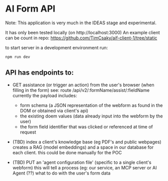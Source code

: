 # AI Form API

Note: This application is very much in the IDEAS stage and experimental.

It has only been tested locally (on http://localhost:3000)
An example client can be count in repo: https://github.com/TimCsaky/aif-client-1/tree/static

to start server in a development environment run:

```bash
npm run dev
```

## API has endpoints to:

* GET assistance (or trigger an action) from the user's browser (when filling in the form)
  see: route /api/v2/:formName/assist/:fieldName 
  currently the payload includes:
  - form schema (a JSON representation of the webform as found in the DOM or obtained via client's api)
  - the existing doem values (data already input into the webform by the user)
  - the form field identifier that was clicked or referenced at time of request

* (TBD) index a client's knowledge base (eg PDF's and public webpages)
  creates a RAG (model embeddings) and a space in our database for each client.
  this could be done manually for the POC

* (TBD) PUT an 'agent configuration file' (specific to a single client's webform)
  this will tell a process (eg: our service, an MCP server or AI Agent (??) what to do with the user's form data 
